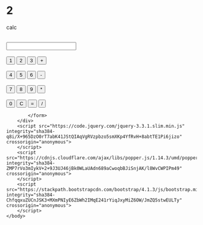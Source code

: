 # 2
calc
<html>
	<head>
		<title>Калькулятор</title>
	</head>
	<body>
		<link rel="stylesheet" href="https://stackpath.bootstrapcdn.com/bootstrap/4.1.3/css/bootstrap.min.css" integrity="sha384-MCw98/SFnGE8fJT3GXwEOngsV7Zt27NXFoaoApmYm81iuXoPkFOJwJ8ERdknLPMO" crossorigin="anonymous">
		<div class="container">
			<form name="calculator">
				<br>
					<input type="textfield" name="ans" value="">
				</br>
				<br>
					<input bgcolor= "# 000001" text= "gold" type="button" value="1" onClick="document.calculator.ans.value+='1'">
					<input type="button" value="2" onClick="document.calculator.ans.value+='2'">
					<input type="button" value="3" onClick="document.calculator.ans.value+='3'">
					<input type="button" value="+" onClick="document.calculator.ans.value+='+'">
				</br>
				<br>
					<input type="button" value="4" onClick="document.calculator.ans.value+='4'">
					<input type="button" value="5" onClick="document.calculator.ans.value+='5'">
					<input type="button" value="6" onClick="document.calculator.ans.value+='6'">
					<input type="button" value="-" onClick="document.calculator.ans.value+='-'">
				</br>
				<br>
					<input type="button" value="7" onClick="document.calculator.ans.value+='7'">
					<input type="button" value="8" onClick="document.calculator.ans.value+='8'">
					<input type="button" value="9" onClick="document.calculator.ans.value+='9'">
					<input type="button" value="*" onClick="document.calculator.ans.value+='*'">
				</br>
				<br>
					<input type="button" value="0" onClick="document.calculator.ans.value+='0'">
					<input type="reset" value="С">
					<input type="button" value="=" onClick="document.calculator.ans.value=eval(document.calculator.ans.value)">
					<input type="button" value="/" onClick="document.calculator.ans.value+='/'">
				</br>
				
			</form>
		</div>
		<script src="https://code.jquery.com/jquery-3.3.1.slim.min.js" integrity="sha384-q8i/X+965DzO0rT7abK41JStQIAqVgRVzpbzo5smXKp4YfRvH+8abtTE1Pi6jizo" crossorigin="anonymous">
		</script>
		<script src="https://cdnjs.cloudflare.com/ajax/libs/popper.js/1.14.3/umd/popper.min.js" integrity="sha384-ZMP7rVo3mIykV+2+9J3UJ46jBk0WLaUAdn689aCwoqbBJiSnjAK/l8WvCWPIPm49" crossorigin="anonymous">
		</script>
		<script src="https://stackpath.bootstrapcdn.com/bootstrap/4.1.3/js/bootstrap.min.js" integrity="sha384-ChfqqxuZUCnJSK3+MXmPNIyE6ZbWh2IMqE241rYiqJxyMiZ6OW/JmZQ5stwEULTy" crossorigin="anonymous">
		</script>
	</body>
</html>
